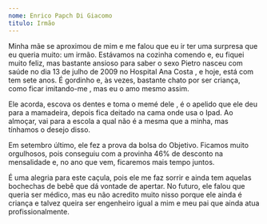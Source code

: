```yaml
---
nome: Enrico Papch Di Giacomo
titulo: Irmão
---
```


Minha mãe se aproximou de mim e me falou que eu ir ter uma surpresa  que eu queria muito:  um irmão. Estávamos  na cozinha comendo e, eu fiquei muito feliz,  mas bastante  ansioso para saber o sexo
Pietro nasceu com saúde no dia 13 de julho de 2009 no Hospital Ana Costa , e hoje, está com tem sete anos. É gordinho e, às vezes, bastante chato por ser criança, como ficar imitando-me , mas eu o amo mesmo assim.

Ele acorda, escova os dentes e toma o memé dele , é o apelido que ele deu para a mamadeira, depois fica deitado na cama onde usa o Ipad. Ao almoçar, vai para a escola a qual não é a mesma que a minha, mas tínhamos o desejo disso.

Em setembro último,  ele fez a prova da  bolsa do Objetivo. Ficamos muito orgulhosos, pois  conseguiu com  a provinha  46% de desconto na mensalidade e, no ano que vem, ficaremos mais tempo juntos.

É uma alegria para este caçula, pois ele me faz sorrir e ainda tem aquelas bochechas de bebê que dá vontade de apertar.  No futuro,  ele falou que queria ser médico,  mas eu não acredito muito nisso porque ele ainda é criança e talvez queira ser engenheiro igual a mim e meu pai que ainda atua profissionalmente.





